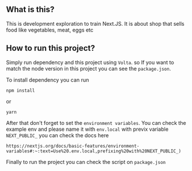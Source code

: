 ## What is this?
This is development exploration to train Next.JS. It is about shop that sells food like vegetables, meat, eggs etc

## How to run this project?
Simply run dependency and this project using `Volta`. so If you want to match the node version in this project you can see the `package.json`.

To install dependency you can run
```
npm install
```
or
```
yarn
```
After that don't forget to set the `environment variables`. You can check the example env and please name it with `env.local` with previx variable `NEXT_PUBLIC_`
you can check the docs here
```
https://nextjs.org/docs/basic-features/environment-variables#:~:text=Use%20.env.local,prefixing%20with%20NEXT_PUBLIC_)
```
Finally to run the project you can check the script on `package.json`
